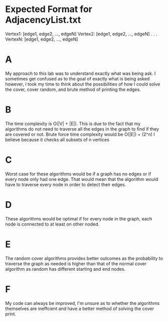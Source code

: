 # Expected Format for AdjacencyList.txt

Vertex1: [edge1, edge2, ..., edgeN]
Vertex2: [edge1, edge2, ..., edgeN]
.
.
.
VertexN: [edge1, edge2, ..., edgeN]


# A
My approach to this lab was to understand exactly what was being ask. I sometimes get confused as to the goal of exactly what is being asked however, I took my time to think about the possibilities of how I could solve the cover, cover random, and brute method of printing the edges.

# B
The time complexity is O(|V| + |E|).
This is due to the fact that my algorithms do not need to traverse all the edges in the graph to find if they are covered or not. Brute force time complexity would be O(|E|) + (2^n) I believe because it checks all subsets of n vertices

# C
Worst case for these algorithms would be if a graph has no edges or if every node only had one edge. That would mean that the algorithm would have to traverse every node in order to detect their edges.

# D
These algorithms would be optimal if for every node in the graph, each node is connected to at least on other noded.

# E
The random cover algorithms provides better outcomes as the probability to traverse the graph as needed is higher than that of the normal cover algorithm as random has different starting and end nodes.

# F
My code can always be improved, I'm unsure as to whether the algorithms themselves are ineffcient and have a better method of solving the cover print. 